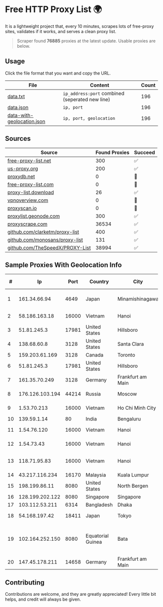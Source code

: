 
# Free HTTP Proxy List 🌍

It is a lightweight project that, every 10 minutes, scrapes lots of free-proxy sites, validates if it works, and serves a clean proxy list.


> Scraper found **76885** proxies at the latest update. Usable proxies are below.

## Usage

Click the file format that you want and copy the URL.


|File|Content|Count|
|----|-------|-----|
|[data.txt](https://raw.githubusercontent.com/themiralay/Proxy-List-World/master/data.txt)|`ip_address:port` combined (seperated new line)|196|
|[data.json](https://raw.githubusercontent.com/themiralay/Proxy-List-World/master/data.json)|`ip, port`|196|
|[data-with-geolocation.json](https://raw.githubusercontent.com/themiralay/Proxy-List-World/master/data-with-geolocation.json)|`ip, port, geolocation`|196|

## Sources

|Source|Found Proxies|Succeed|
|------|-------------|-------|
|[free-proxy-list.net](https://free-proxy-list.net)|300|✅|
|[us-proxy.org](https://www.us-proxy.org)|200|✅|
|[proxydb.net](http://proxydb.net)|0|🚫|
|[free-proxy-list.com](https://free-proxy-list.com/?page=&port=&type%5B%5D=http&type%5B%5D=https&up_time=0&search=Search)|0|🚫|
|[proxy-list.download](https://www.proxy-list.download/HTTP)|26|✅|
|[vpnoverview.com](https://vpnoverview.com/privacy/anonymous-browsing/free-proxy-servers)|0|🚫|
|[proxyscan.io](https://www.proxyscan.io)|0|🚫|
|[proxylist.geonode.com](https://proxylist.geonode.com/api/proxy-list?limit=300&page=1&sort_by=lastChecked&sort_type=desc&protocols=http,https)|300|✅|
|[proxyscrape.com](https://api.proxyscrape.com/v2/?request=displayproxies&protocol=http&timeout=10000&country=all&ssl=all&anonymity=all)|36534|✅|
|[github.com/clarketm/proxy-list](https://raw.githubusercontent.com/clarketm/proxy-list/master/proxy-list-raw.txt)|400|✅|
|[github.com/monosans/proxy-list](https://raw.githubusercontent.com/monosans/proxy-list/main/proxies/http.txt)|131|✅|
|[github.com/TheSpeedX/PROXY-List](https://raw.githubusercontent.com/TheSpeedX/PROXY-List/master/http.txt)|38994|✅|


## Sample Proxies With Geolocation Info

|#|Ip|Port|Country|City|Internet Service Provider|
|-|--|----|-------|----|-------------------------|
|1|161.34.66.94|4649|Japan|Minamishinagawa|NTT PC Communications, Inc.|
|2|58.186.163.18|16000|Vietnam|Hanoi|FPT Telecom Company|
|3|51.81.245.3|17981|United States|Hillsboro|OVH SAS|
|4|138.68.60.8|3128|United States|Santa Clara|DigitalOcean, LLC|
|5|159.203.61.169|3128|Canada|Toronto|DigitalOcean, LLC|
|6|51.81.245.3|17981|United States|Hillsboro|OVH SAS|
|7|161.35.70.249|3128|Germany|Frankfurt am Main|DigitalOcean, LLC|
|8|176.126.103.194|44214|Russia|Moscow|Miglovets Egor Andreevich|
|9|1.53.70.213|16000|Vietnam|Ho Chi Minh City|FPT Telecom Company|
|10|139.59.1.14|80|India|Bengaluru|DIGITALOCEAN|
|11|1.54.76.120|16000|Vietnam|Hanoi|FPT Telecom Company|
|12|1.54.73.43|16000|Vietnam|Hanoi|FPT Telecom Company|
|13|118.71.95.83|16000|Vietnam|Hanoi|Vietnam Internet Network Information Center|
|14|43.217.116.234|16170|Malaysia|Kuala Lumpur|Amazon.com, Inc.|
|15|198.199.86.11|8080|United States|North Bergen|DigitalOcean, LLC|
|16|128.199.202.122|8080|Singapore|Singapore|DigitalOcean, LLC|
|17|103.112.53.211|6314|Bangladesh|Dhaka|Carnival Internet|
|18|54.168.197.42|18411|Japan|Tokyo|Amazon Technologies Inc.|
|19|102.164.252.150|8080|Equatorial Guinea|Bata|Gestora de Infraestructuras de Telecomunicaciones de Guinea Ecuatorial|
|20|147.45.178.211|14658|Germany|Frankfurt am Main|Global Connectivity Solutions LLP|



## Contributing

Contributions are welcome, and they are greatly appreciated! Every
little bit helps, and credit will always be given.

